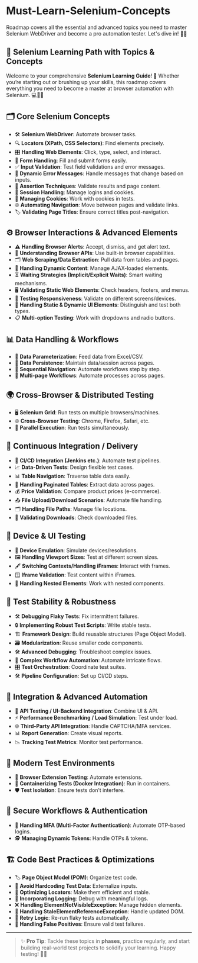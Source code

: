 # Must-Learn-Selenium-Concepts

Roadmap covers all the essential and advanced topics you need to master Selenium WebDriver and become a pro automation tester. Let's dive in! 🏊‍♂️

## 🚀 Selenium Learning Path with Topics & Concepts

Welcome to your comprehensive **Selenium Learning Guide**! 🎉 Whether you’re starting out or brushing up your skills, this roadmap covers everything you need to become a master at browser automation with Selenium. 💻🕵️‍♂️

## 🗂️ Core Selenium Concepts

* 🛠️ **Selenium WebDriver**: Automate browser tasks.
* 🔍 **Locators (XPath, CSS Selectors)**: Find elements precisely.
* 🎛️ **Handling Web Elements**: Click, type, select, and interact.
* 📝 **Form Handling**: Fill and submit forms easily.
* ✅ **Input Validation**: Test field validations and error messages.
* 🚨 **Dynamic Error Messages**: Handle messages that change based on inputs.
* 🧐 **Assertion Techniques**: Validate results and page content.
* 🔐 **Session Handling**: Manage logins and cookies.
* 🍪 **Managing Cookies**: Work with cookies in tests.
* 🌐 **Automating Navigation**: Move between pages and validate links.
* 🏷️ **Validating Page Titles**: Ensure correct titles post-navigation.

## ⚙️ Browser Interactions & Advanced Elements

* ⚠️ **Handling Browser Alerts**: Accept, dismiss, and get alert text.
* 📡 **Understanding Browser APIs**: Use built-in browser capabilities.
* 🗂️ **Web Scraping/Data Extraction**: Pull data from tables and pages.
* 🔄 **Handling Dynamic Content**: Manage AJAX-loaded elements.
* ⏳ **Waiting Strategies (Implicit/Explicit Waits)**: Smart waiting mechanisms.
* 🖥️ **Validating Static Web Elements**: Check headers, footers, and menus.
* 📱 **Testing Responsiveness**: Validate on different screens/devices.
* 🔄 **Handling Static & Dynamic UI Elements**: Distinguish and test both types.
* 📋 **Multi-option Testing**: Work with dropdowns and radio buttons.

## 📊 Data Handling & Workflows

* 📂 **Data Parameterization**: Feed data from Excel/CSV.
* 🔄 **Data Persistence**: Maintain data/session across pages.
* 🔗 **Sequential Navigation**: Automate workflows step by step.
* 📄 **Multi-page Workflows**: Automate processes across pages.

## 🌍 Cross-Browser & Distributed Testing

* 🖥️ **Selenium Grid**: Run tests on multiple browsers/machines.
* 🌐 **Cross-Browser Testing**: Chrome, Firefox, Safari, etc.
* 🚀 **Parallel Execution**: Run tests simultaneously.

## 🔄 Continuous Integration / Delivery

* 🔗 **CI/CD Integration (Jenkins etc.)**: Automate test pipelines.
* 📈 **Data-Driven Tests**: Design flexible test cases.
* 📊 **Table Navigation**: Traverse table data easily.
* 📖 **Handling Paginated Tables**: Extract data across pages.
* 💰 **Price Validation**: Compare product prices (e-commerce).
* 📤 **File Upload/Download Scenarios**: Automate file handling.
* 🗂️ **Handling File Paths**: Manage file locations.
* 🧩 **Validating Downloads**: Check downloaded files.

## 📲 Device & UI Testing

* 📱 **Device Emulation**: Simulate devices/resolutions.
* 🖼️ **Handling Viewport Sizes**: Test at different screen sizes.
* 🖋️ **Switching Contexts/Handling iFrames**: Interact with frames.
* 🪟 **Iframe Validation**: Test content within iFrames.
* 🧩 **Handling Nested Elements**: Work with nested components.

## 🧩 Test Stability & Robustness

* 🛠️ **Debugging Flaky Tests**: Fix intermittent failures.
* 🔒 **Implementing Robust Test Scripts**: Write stable tests.
* 🏗️ **Framework Design**: Build reusable structures (Page Object Model).
* 🗃️ **Modularization**: Reuse smaller code components.
* 🛠️ **Advanced Debugging**: Troubleshoot complex issues.
* 🧩 **Complex Workflow Automation**: Automate intricate flows.
* 🎛️ **Test Orchestration**: Coordinate test suites.
* 🛠️ **Pipeline Configuration**: Set up CI/CD steps.

## 🔗 Integration & Advanced Automation

* 🔄 **API Testing / UI-Backend Integration**: Combine UI & API.
* ⚡ **Performance Benchmarking / Load Simulation**: Test under load.
* 🌐 **Third-Party API Integration**: Handle CAPTCHA/MFA services.
* 📊 **Report Generation**: Create visual reports.
* 📉 **Tracking Test Metrics**: Monitor test performance.

## 🐳 Modern Test Environments

* 🧩 **Browser Extension Testing**: Automate extensions.
* 🐳 **Containerizing Tests (Docker Integration)**: Run in containers.
* 🛡️ **Test Isolation**: Ensure tests don’t interfere.

## 🔐 Secure Workflows & Authentication

* 🔑 **Handling MFA (Multi-Factor Authentication)**: Automate OTP-based logins.
* 🕵️ **Managing Dynamic Tokens**: Handle OTPs & tokens.

## 🏗️ Code Best Practices & Optimizations

* 🏷️ **Page Object Model (POM)**: Organize test code.
* 🚫 **Avoid Hardcoding Test Data**: Externalize inputs.
* 🧐 **Optimizing Locators**: Make them efficient and stable.
* 📝 **Incorporating Logging**: Debug with meaningful logs.
* ❌ **Handling ElementNotVisibleException**: Manage hidden elements.
* 🔁 **Handling StaleElementReferenceException**: Handle updated DOM.
* 🔄 **Retry Logic**: Re-run flaky tests automatically.
* 🛑 **Handling False Positives**: Ensure valid test failures.

---

> ✨ **Pro Tip**: Tackle these topics in **phases**, practice regularly, and start building real-world test projects to solidify your learning. Happy testing! 🧪🚀
